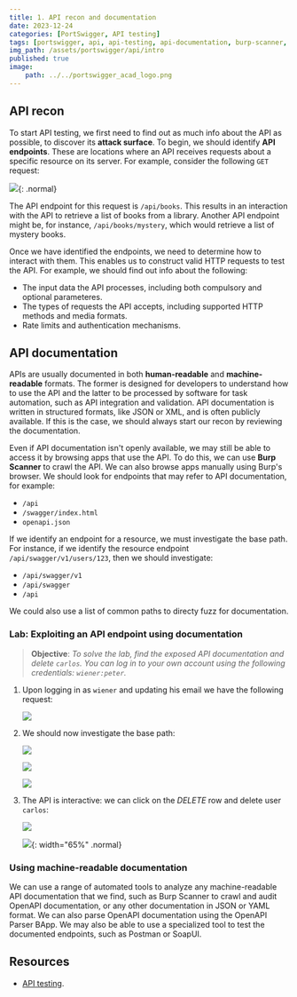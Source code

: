 ```yaml
---
title: 1. API recon and documentation
date: 2023-12-24
categories: [PortSwigger, API testing]
tags: [portswigger, api, api-testing, api-documentation, burp-scanner, api-endpoints]
img_path: /assets/portswigger/api/intro
published: true
image:
    path: ../../portswigger_acad_logo.png
---
```


## API recon

To start API testing, we first need to find out as much info about the API as possible, to discover its **attack surface**. To begin, we should identify **API endpoints**. These are locations where an API receives requests about a specific resource on its server. For example, consider the following `GET` request:

![](get_request.png){: .normal}

The API endpoint for this request is `/api/books`. This results in an interaction with the API to retrieve a list of books from a library. Another API endpoint might be, for instance, `/api/books/mystery`, which would retrieve a list of mystery books. 

Once we have identified the endpoints, we need to determine how to interact with them. This enables us to construct valid HTTP requests to test the API. For example, we should find out info about the following:
- The input data the API processes, including both compulsory and optional parameteres.
- The types of requests the API accepts, including supported HTTP methods and media formats.
- Rate limits and authentication mechanisms.

## API documentation

APIs are usually documented in both **human-readable** and **machine-readable** formats. The former is designed for developers to understand how to use the API and the latter to be processed by software for task automation, such as API integration and validation. API documentation is written in structured formats, like JSON or XML, and is often publicly available. If this is the case, we should always start our recon by reviewing the documentation.

Even if API documentation isn't openly available, we may still be able to access it by browsing apps that use the API. To do this, we can use **Burp Scanner** to crawl the API. We can also browse apps manually using Burp's browser. We should look for endpoints that may refer to API documentation, for example:
- `/api`
- `/swagger/index.html`
- `openapi.json`

If we identify an endpoint for a resource, we must investigate the base path. For instance, if we identify the resource endpoint `/api/swagger/v1/users/123`, then we should investigate:
- `/api/swagger/v1`
- `/api/swagger`
- `/api`

We could also use a list of common paths to directy fuzz for documentation.

### Lab: Exploiting an API endpoint using documentation

> **Objective**: _To solve the lab, find the exposed API documentation and delete `carlos`. You can log in to your own account using the following credentials: `wiener:peter`._

1. Upon logging in as `wiener` and updating his email we have the following request:

    ![](lab1_patch.png)

2. We should now investigate the base path:

    ![](lab1_base_path_error.png)

    ![](lab1_base_path_302.png)

    ![](lab1_api_page.png)

3. The API is interactive: we can click on the *DELETE* row and delete user `carlos`:

    ![](lab1_delete_carlos.png)

    ![](lab1_solved.png){: width="65%" .normal}

### Using machine-readable documentation

We can use a range of automated tools to analyze any machine-readable API documentation that we find, such as Burp Scanner to crawl and audit OpenAPI documentation, or any other documentation in JSON or YAML format. We can also parse OpenAPI documentation using the OpenAPI Parser BApp. We may also be able to use a specialized tool to test the documented endpoints, such as Postman or SoapUI.

## Resources

- [API testing](https://portswigger.net/web-security/learning-paths/api-testing).